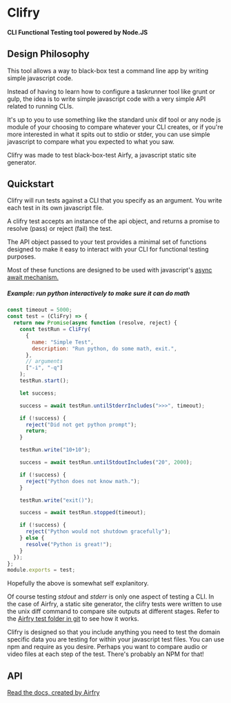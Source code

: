# Clifry

#### CLI Functional Testing tool powered by Node.JS

## Design Philosophy

This tool allows a way to black-box test a command line app by writing simple javascript code.

Instead of having to learn how to configure a taskrunner tool like grunt or gulp, the idea is to write simple javascript code with a very simple API related to running CLIs.

It's up to you to use something like the standard unix dif tool or any node js module of your choosing to compare whatever your CLI creates, or if you're more interested in
what it spits out to stdio or stder, you can use simple javascript to compare
what you expected to what you saw.

Clifry was made to test black-box-test Airfy, a javascript static site generator.

## Quickstart

Clifry will run tests against a CLI that you specify as an argument. You write each test in its own javascript file.

A clifry test accepts an instance of the api object, and returns a promise to resolve (pass) or reject (fail) the test.

The API object passed to your test provides a minimal set of functions designed to make it easy to interact with your CLI for functional testing purposes.

Most of these functions are designed to be used with javascript's [async await mechanism.](https://developer.mozilla.org/en-US/docs/Learn/JavaScript/Asynchronous/Async_await)

##### Example: run python interactively to make sure it can do math

```javascript
const timeout = 5000;
const test = (CliFry) => {
  return new Promise(async function (resolve, reject) {
    const testRun = CliFry(
      {
        name: "Simple Test",
        description: "Run python, do some math, exit.",
      },
      // arguments
      ["-i", "-q"]
    );
    testRun.start();

    let success;

    success = await testRun.untilStderrIncludes(">>>", timeout);

    if (!success) {
      reject("Did not get python prompt");
      return;
    }

    testRun.write("10+10");

    success = await testRun.untilStdoutIncludes("20", 2000);

    if (!success) {
      reject("Python does not know math.");
    }

    testRun.write("exit()");

    success = await testRun.stopped(timeout);

    if (!success) {
      reject("Python would not shutdown gracefully");
    } else {
      resolve("Python is great!");
    }
  });
};
module.exports = test;
```

Hopefully the above is somewhat self explanitory.

Of course testing _stdout_ and _stderr_ is only one aspect of testing a CLI. In the case of Airfry, a static site generator, the clifry tests were written to use the unix diff command to compare site outputs at different stages. Refer to the [Airfry test folder in git](https://github.com/jaunt/airfryts/tree/main/tests) to see how it works.

Clifry is designed so that you include anything you need to test the domain specific data you are testing for within your javascript test files. You can use npm and require as you desire. Perhaps you want to compare audio or video files at each step of the test. There's probably an NPM for that!

## API

[Read the docs, created by Airfry](https://dangling.dev/airfry)
